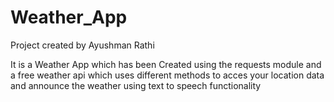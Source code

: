 # Weather_App
Project created by Ayushman Rathi

It is a Weather App which has been Created using the requests module and a free weather api which uses different methods to acces your location data and announce the weather using text to speech functionality
